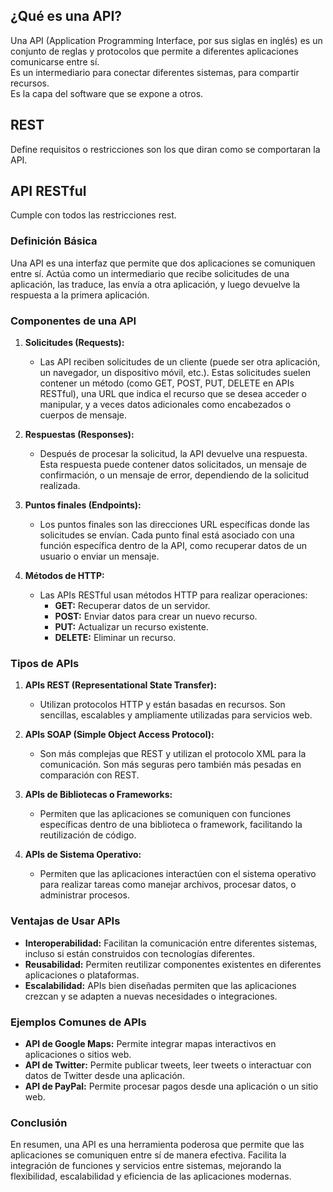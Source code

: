 ## ¿Qué es una API?

Una API (Application Programming Interface, por sus siglas en inglés) es un conjunto de reglas y protocolos que permite a diferentes aplicaciones comunicarse entre sí.  
Es un intermediario para conectar diferentes sistemas, para compartir recursos.  
Es la capa del software que se expone a otros.  
## REST
Define requisitos o restricciones son los que diran como se comportaran la API.  
## API RESTful
Cumple con todos las restricciones rest.  

### Definición Básica
Una API es una interfaz que permite que dos aplicaciones se comuniquen entre sí. Actúa como un intermediario que recibe solicitudes de una aplicación, las traduce, las envía a otra aplicación, y luego devuelve la respuesta a la primera aplicación.

### Componentes de una API
1. **Solicitudes (Requests):** 
   - Las API reciben solicitudes de un cliente (puede ser otra aplicación, un navegador, un dispositivo móvil, etc.). Estas solicitudes suelen contener un método (como GET, POST, PUT, DELETE en APIs RESTful), una URL que indica el recurso que se desea acceder o manipular, y a veces datos adicionales como encabezados o cuerpos de mensaje.

2. **Respuestas (Responses):**
   - Después de procesar la solicitud, la API devuelve una respuesta. Esta respuesta puede contener datos solicitados, un mensaje de confirmación, o un mensaje de error, dependiendo de la solicitud realizada.

3. **Puntos finales (Endpoints):**
   - Los puntos finales son las direcciones URL específicas donde las solicitudes se envían. Cada punto final está asociado con una función específica dentro de la API, como recuperar datos de un usuario o enviar un mensaje.

4. **Métodos de HTTP:**
   - Las APIs RESTful usan métodos HTTP para realizar operaciones:
     - **GET:** Recuperar datos de un servidor.
     - **POST:** Enviar datos para crear un nuevo recurso.
     - **PUT:** Actualizar un recurso existente.
     - **DELETE:** Eliminar un recurso.

### Tipos de APIs
1. **APIs REST (Representational State Transfer):**
   - Utilizan protocolos HTTP y están basadas en recursos. Son sencillas, escalables y ampliamente utilizadas para servicios web.

2. **APIs SOAP (Simple Object Access Protocol):**
   - Son más complejas que REST y utilizan el protocolo XML para la comunicación. Son más seguras pero también más pesadas en comparación con REST.

3. **APIs de Bibliotecas o Frameworks:**
   - Permiten que las aplicaciones se comuniquen con funciones específicas dentro de una biblioteca o framework, facilitando la reutilización de código.

4. **APIs de Sistema Operativo:**
   - Permiten que las aplicaciones interactúen con el sistema operativo para realizar tareas como manejar archivos, procesar datos, o administrar procesos.

### Ventajas de Usar APIs
- **Interoperabilidad:** Facilitan la comunicación entre diferentes sistemas, incluso si están construidos con tecnologías diferentes.
- **Reusabilidad:** Permiten reutilizar componentes existentes en diferentes aplicaciones o plataformas.
- **Escalabilidad:** APIs bien diseñadas permiten que las aplicaciones crezcan y se adapten a nuevas necesidades o integraciones.

### Ejemplos Comunes de APIs
- **API de Google Maps:** Permite integrar mapas interactivos en aplicaciones o sitios web.
- **API de Twitter:** Permite publicar tweets, leer tweets o interactuar con datos de Twitter desde una aplicación.
- **API de PayPal:** Permite procesar pagos desde una aplicación o un sitio web.

### Conclusión
En resumen, una API es una herramienta poderosa que permite que las aplicaciones se comuniquen entre sí de manera efectiva. Facilita la integración de funciones y servicios entre sistemas, mejorando la flexibilidad, escalabilidad y eficiencia de las aplicaciones modernas.